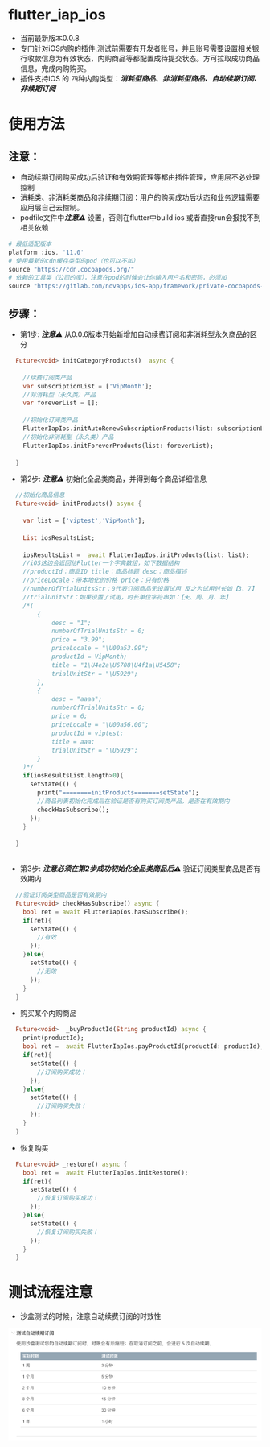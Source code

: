 # flutter_iap_ios
- 当前最新版本0.0.8
- 专门针对iOS内购的插件,测试前需要有开发者账号，并且账号需要设置相关银行收款信息为有效状态，内购商品等都配置成待提交状态。方可拉取成功商品信息，完成内购购买。
- 插件支持iOS 的 四种内购类型：***消耗型商品、非消耗型商品、自动续期订阅、非续期订阅***



# 使用方法

## 注意：

- 自动续期订阅购买成功后验证和有效期管理等都由插件管理，应用层不必处理控制
- 消耗类、非消耗类商品和非续期订阅：用户的购买成功后状态和业务逻辑需要应用层自己去控制。
- podfile文件中***注意⚠️*** 设置，否则在flutter中build ios 或者直接run会报找不到相关依赖
``` powershell
# 最低适配版本
platform :ios, '11.0'
# 使用最新的cdn缓存类型的pod（也可以不加）
source "https://cdn.cocoapods.org/"
# 依赖的工具类（公司的库），注意在pod的时候会让你输入用户名和密码，必须加
source "https://gitlab.com/novapps/ios-app/framework/private-cocoapods-spec-repo.git"
```




## 步骤：

- 第1步: ***注意⚠️***  从0.0.6版本开始新增加自动续费订阅和非消耗型永久商品的区分 
``` dart
  Future<void> initCategoryProducts()  async {

    //续费订阅类产品
    var subscriptionList = ['VipMonth'];
    //非消耗型（永久类）产品
    var foreverList = [];

    //初始化订阅类产品
    FlutterIapIos.initAutoRenewSubscriptionProducts(list: subscriptionList);
    //初始化非消耗型（永久类）产品
    FlutterIapIos.initForeverProducts(list: foreverList);

  }
```

- 第2步: ***注意⚠️***  初始化全品类商品，并得到每个商品详细信息

``` dart
  //初始化商品信息
  Future<void> initProducts() async {

    var list = ['viptest','VipMonth'];

    List iosResultsList;

    iosResultsList =  await FlutterIapIos.initProducts(list: list);
    //iOS这边会返回给Flutter一个字典数组，如下数据结构
    //productId：商品ID title：商品标题 desc：商品描述 
    //priceLocale：带本地化的价格 price：只有价格
    //numberOfTrialUnitsStr：0代表订阅商品无设置试用 反之为试用时长如【3、7】
    //trialUnitStr：如果设置了试用，时长单位字符串如：【天、周、月、年】
    /*(
        {
            desc = "1";
            numberOfTrialUnitsStr = 0;
            price = "3.99";
            priceLocale = "\U00a53.99";
            productId = VipMonth;
            title = "1\U4e2a\U6708\U4f1a\U5458";
            trialUnitStr = "\U5929";
        },
        {
            desc = "aaaa";
            numberOfTrialUnitsStr = 0;
            price = 6;
            priceLocale = "\U00a56.00";
            productId = viptest;
            title = aaa;
            trialUnitStr = "\U5929";
        }
    )*/
    if(iosResultsList.length>0){
      setState(() {
        print("========initProducts=======setState");
        //商品列表初始化完成后在验证是否有购买订阅类产品，是否在有效期内
        checkHasSubscribe();
      });
    }

  }
  
```
- 第3步: ***注意必须在第2步成功初始化全品类商品后⚠️*** 验证订阅类型商品是否有效期内 
``` dart
  //验证订阅类型商品是否有效期内
  Future<void> checkHasSubscribe() async {
    bool ret = await FlutterIapIos.hasSubscribe();
    if(ret){
      setState(() {
        //有效
      });
    }else{
      setState(() {
        //无效
      });
    }
  }
```

- 购买某个内购商品

``` dart
  Future<void>  _buyProductId(String productId) async {
    print(productId);
    bool ret =  await FlutterIapIos.payProductId(productId: productId);
    if(ret){
      setState(() {
        //订阅购买成功！
      });
    }else{
      setState(() {
        //订阅购买失败！
      });
    }
  }
```

- 恢复购买

``` dart
  Future<void> _restore() async {
    bool ret =  await FlutterIapIos.initRestore();
    if(ret){
      setState(() {
        //恢复订阅购买成功！
      });
    }else{
      setState(() {
        //恢复订阅购买失败！
      });
    }
  }
```



# 测试流程注意
- 沙盒测试的时候，注意自动续费订阅的时效性

<img src="./READMEIMAGE/PastedGraphic.png"/>
